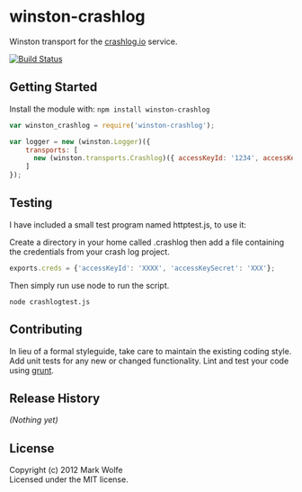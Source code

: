 # winston-crashlog

Winston transport for the [crashlog.io](http://crashlog.io) service.

[![Build Status](https://secure.travis-ci.org/wolfeidau/winston-crashlog.png)](http://travis-ci.org/wolfeidau/winston-crashlog)


## Getting Started
Install the module with: `npm install winston-crashlog`

```javascript
var winston_crashlog = require('winston-crashlog');

var logger = new (winston.Logger)({
    transports: [
      new (winston.transports.Crashlog)({ accessKeyId: '1234', accessKeySecret: '4567890' })
    ]
});

```

## Testing

I have included a small test program named httptest.js, to use it:

Create a directory in your home called .crashlog then add a file containing the credentials from your crash log project.

```javascript
exports.creds = {'accessKeyId': 'XXXX', 'accessKeySecret': 'XXX'};
```

Then simply run use node to run the script.
```shell
node crashlogtest.js
```



## Contributing
In lieu of a formal styleguide, take care to maintain the existing coding style. Add unit tests for any new or changed functionality. Lint and test your code using [grunt](https://github.com/gruntjs/grunt).

## Release History
_(Nothing yet)_

## License
Copyright (c) 2012 Mark Wolfe  
Licensed under the MIT license.
